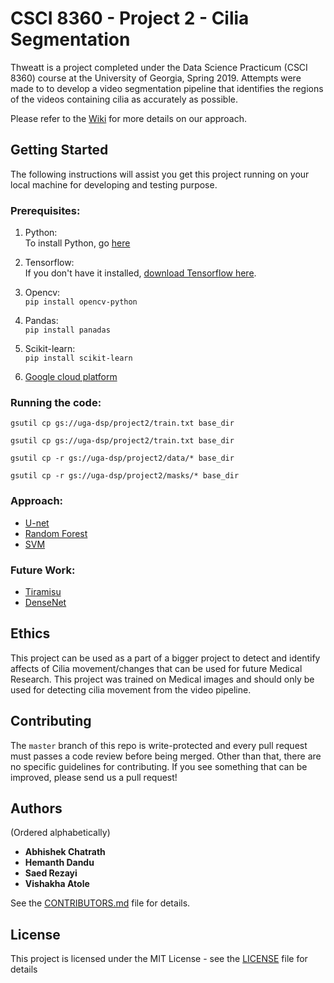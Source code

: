 # CSCI 8360 - Project 2 - Cilia Segmentation

Thweatt is a project completed under the Data Science Practicum (CSCI 8360) course at the University of Georgia, Spring 2019.
Attempts were made to to develop a video segmentation pipeline that identifies the regions of the videos containing cilia as accurately as possible.

Please refer to the [Wiki](https://github.com/dsp-uga/Team-thweatt-p2/wiki) for more details on our approach.

## Getting Started 

The following instructions will assist you get this project running on your local machine for developing and testing purpose.

### Prerequisites:

1. Python: <br />
    To install Python, go [here](https://www.python.org/downloads/)
    
2. Tensorflow: <br />
    If you don't have it installed, [download Tensorflow here](https://www.tensorflow.org/install).

3. Opencv: <br />
    `pip install opencv-python` 

4. Pandas: <br />
    `pip install panadas`

5. Scikit-learn: <br />
    `pip install scikit-learn`

6. [Google cloud platform](https://github.com/dsp-uga/Team-thweatt-p2/wiki/Google-Cloud-Platform-set-up)


### Running the code:

 `gsutil cp gs://uga-dsp/project2/train.txt base_dir`


  `gsutil cp gs://uga-dsp/project2/train.txt base_dir`


  `gsutil cp -r gs://uga-dsp/project2/data/* base_dir`


  `gsutil cp -r gs://uga-dsp/project2/masks/* base_dir`


### Approach:

- [U-net](https://github.com/dsp-uga/Team-thweatt-p2/wiki/Model-Approaches)
- [Random Forest](https://github.com/dsp-uga/Team-thweatt-p2/wiki/Model-Approaches)
- [SVM](https://github.com/dsp-uga/Team-thweatt-p2/wiki/Model-Approaches)

### Future Work:
- [Tiramisu](https://github.com/dsp-uga/Team-thweatt-p2/wiki/Model-Approaches)
- [DenseNet](https://github.com/dsp-uga/Team-thweatt-p2/wiki/Model-Approaches)

## Ethics
This project can be used as a part of a bigger project to detect and identify affects of Cilia movement/changes that can be used for future Medical Research. This project was trained on Medical images and should only be used for detecting cilia movement from the video pipeline. 


## Contributing

The `master` branch of this repo is write-protected and every pull request must passes a code review before being merged.
Other than that, there are no specific guidelines for contributing.
If you see something that can be improved, please send us a pull request!

## Authors
(Ordered alphabetically)

- **Abhishek Chatrath**
- **Hemanth Dandu**
- **Saed Rezayi**
- **Vishakha Atole** 


See the [CONTRIBUTORS.md](https://github.com/dsp-uga/Team-thweatt-p2/blob/master/CONTRIBUTORS.md) file for details.

## License

This project is licensed under the MIT License - see the [LICENSE](https://github.com/dsp-uga/Team-thweatt-p2/blob/master/LICENSE) file for details
